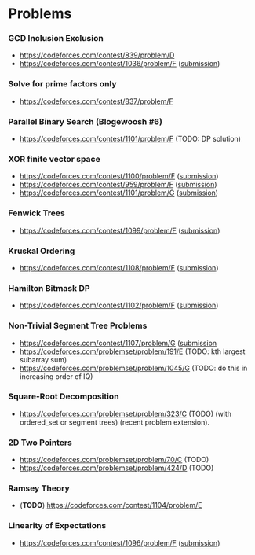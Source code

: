 # Problems  

### GCD Inclusion Exclusion
* https://codeforces.com/contest/839/problem/D
* https://codeforces.com/contest/1036/problem/F ([submission](https://codeforces.com/contest/1036/submission/49042562))

### Solve for prime factors only
* https://codeforces.com/contest/837/problem/F

### Parallel Binary Search (Blogewoosh #6)
* https://codeforces.com/contest/1101/problem/F (TODO: DP solution)

### XOR finite vector space
* https://codeforces.com/contest/1100/problem/F ([submission](https://codeforces.com/contest/1100/submission/48351596))
* https://codeforces.com/contest/959/problem/F ([submission](https://codeforces.com/contest/959/submission/48876636))
* https://codeforces.com/contest/1101/problem/G ([submission](https://codeforces.com/contest/1101/submission/48470744))

### Fenwick Trees 
* https://codeforces.com/contest/1099/problem/F ([submission](https://codeforces.com/contest/1099/submission/48487650))

### Kruskal Ordering
* https://codeforces.com/contest/1108/problem/F ([submission](https://codeforces.com/contest/1108/submission/48859776))

### Hamilton Bitmask DP
* https://codeforces.com/contest/1102/problem/F ([submission](https://codeforces.com/contest/1102/submission/48174909))

### Non-Trivial Segment Tree Problems
* https://codeforces.com/contest/1107/problem/G ([submission](https://codeforces.com/contest/1107/submission/49037542)
* https://codeforces.com/problemset/problem/191/E (TODO: kth largest subarray sum)
* https://codeforces.com/problemset/problem/1045/G (TODO: do this in increasing order of IQ)

### Square-Root Decomposition
* https://codeforces.com/problemset/problem/323/C (TODO) (with ordered_set or segment trees) (recent problem extension).

### 2D Two Pointers
* https://codeforces.com/problemset/problem/70/C (TODO)
* https://codeforces.com/problemset/problem/424/D (TODO)

### Ramsey Theory
* (__TODO__) https://codeforces.com/contest/1104/problem/E

### Linearity of Expectations
* https://codeforces.com/contest/1096/problem/F ([submission](https://codeforces.com/contest/1096/submission/49203495))
